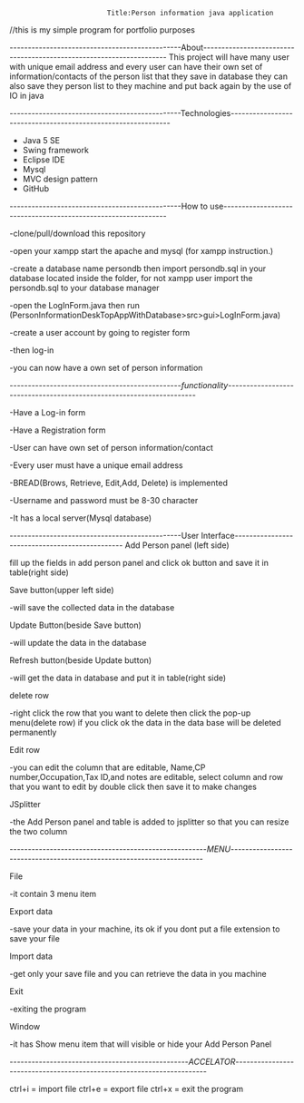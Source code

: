 							Title:Person information java application

//this is my simple program for portfolio purposes

-----------------------------------------------About--------------------------------------------------------------------
This project will have many user with unique email address and every user can have their own set of information/contacts of the person list that they save in database they can also save they person list to they machine and put back again by the use of IO in java

-----------------------------------------------Technologies-------------------------------------------------------------
* Java 5 SE
* Swing framework
* Eclipse IDE
* Mysql
* MVC design pattern
* GitHub

-----------------------------------------------How to use--------------------------------------------------------------

-clone/pull/download this repository 

-open your xampp start the apache and mysql (for xampp instruction.) 

-create a database name persondb then import persondb.sql in your database located inside the folder, for not xampp user import the persondb.sql to your database manager

-open the LogInForm.java then run (PersonInformationDeskTopAppWithDatabase>src>gui>LogInForm.java)

-create a user account by going to register form 

-then log-in

-you can now have a own set of person information


-----------------------------------------------*functionality*---------------------------------------------------------------------

-Have a Log-in form

-Have a Registration form

-User can have own set of person information/contact

-Every user must have a unique email address

-BREAD(Brows, Retrieve, Edit,Add, Delete) is implemented

-Username and password must be 8-30 character

-It has a local server(Mysql database)

-----------------------------------------------User Interface-----------------------------------------------
Add Person panel (left side) 

fill up the fields in add person panel and click ok button and save it in table(right side)

Save button(upper left side) 
 
 -will save the collected data in the database

Update Button(beside Save button)

-will update the data in the database

Refresh button(beside Update button)
 
 -will get the data in database and put it in table(right side)

delete row
 
 -right click the row that you want to delete then click the pop-up menu(delete row) if you click ok the data in the data base will be deleted permanently

Edit row
 
 -you can edit the column that are editable, Name,CP number,Occupation,Tax ID,and notes are editable, select column and row that you want to edit by double click then save it to make changes

JSplitter
 
 -the Add Person panel and table is added to jsplitter so that you can resize the two column
 
 

------------------------------------------------------*MENU*----------------------------------------------------------------------

File

 -it contain 3 menu item

Export data
 
 -save your data in your machine, its ok if you dont put a file extension to save your file

Import data
 
 -get only your save file and you can retrieve the data in you machine

Exit
 
 -exiting the program

Window
 
 -it has Show menu item that will visible or hide your Add Person Panel

-------------------------------------------------*ACCELATOR*----------------------------------------------------------------------

ctrl+i  = import file
ctrl+e = export file
ctrl+x = exit the program



